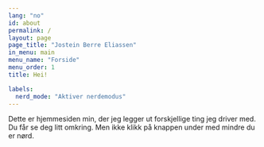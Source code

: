 ```yaml
---
lang: "no"
id: about
permalink: /
layout: page
page_title: "Jostein Berre Eliassen"
in_menu: main
menu_name: "Forside"
menu_order: 1
title: Hei!

labels:
  nerd_mode: "Aktiver nerdemodus"
---
```


Dette er hjemmesiden min, der jeg legger ut forskjellige ting jeg driver med. Du får se deg litt omkring. Men ikke klikk på knappen under med mindre du er nørd.

